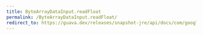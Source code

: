 ```yaml
---
title: ByteArrayDataInput.readFloat
permalink: /ByteArrayDataInput.readFloat/
redirect_to: https://guava.dev/releases/snapshot-jre/api/docs/com/google/common/io/ByteArrayDataInput.html#readFloat--
---
```

